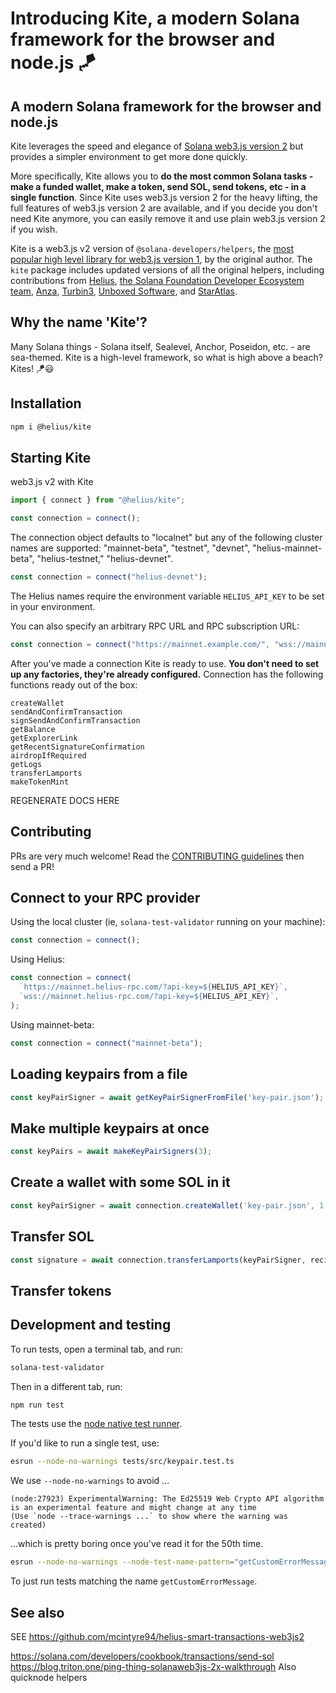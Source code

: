 

# Introducing Kite, a modern Solana framework for the browser and node.js 🪁

## A modern Solana framework for the browser and node.js

Kite leverages the speed and elegance of [Solana web3.js version 2](https://www.helius.dev/blog/how-to-start-building-with-the-solana-web3-js-2-0-sdk) but provides a simpler environment to get more done quickly.

More specifically, Kite allows you to **do the most common Solana tasks - make a funded wallet, make a token, send SOL, send tokens, etc - in a single function**. Since Kite uses web3.js version 2 for the heavy lifting, the full features of web3.js version 2 are available, and if you decide you don't need Kite anymore, you can easily remove it and use plain web3.js version 2 if you wish.

Kite is a web3.js v2 version of  `@solana-developers/helpers`, the [most popular high level library for web3.js version 1](), by the original author. The `kite` package includes updated versions of all the original helpers, including contributions from [Helius](https://helius.xyz), [the Solana Foundation Developer Ecosystem team](https://youtu.be/zvQIa68ObK8?t=319), [Anza](https://anza.xyz), [Turbin3](https://turbin3.com/), [Unboxed Software](https://beunboxed.com/), and [StarAtlas](https://staratlas.com/).

## Why the name 'Kite'?

Many Solana things - Solana itself, Sealevel, Anchor, Poseidon, etc. - are sea-themed. Kite is a high-level framework, so what is high above a beach? Kites! 🪁😃

## Installation

```bash
npm i @helius/kite
```

## Starting Kite

web3.js v2 with Kite

```typescript
import { connect } from "@helius/kite";

const connection = connect();
```

The connection object defaults to "localnet" but any of the following cluster names are supported: "mainnet-beta", "testnet", "devnet", "helius-mainnet-beta", "helius-testnet," "helius-devnet". 

```typescript
const connection = connect("helius-devnet");
```

The Helius names require the environment variable `HELIUS_API_KEY` to be set in your environment.

You can also specify an arbitrary RPC URL and RPC subscription URL:

```typescript
const connection = connect("https://mainnet.example.com/", "wss://mainnet.example.com/");
```

After you've made a connection Kite is ready to use. **You don't need to set up any factories, they're already configured.** Connection has the following functions ready out of the box:

```
createWallet
sendAndConfirmTransaction
signSendAndConfirmTransaction
getBalance
getExplorerLink
getRecentSignatureConfirmation
airdropIfRequired
getLogs
transferLamports
makeTokenMint
```

REGENERATE DOCS HERE


## Contributing

PRs are very much welcome! Read the [CONTRIBUTING guidelines](CONTRIBUTING.md) then send a PR!

## Connect to your RPC provider

Using the local cluster (ie, `solana-test-validator` running on your machine):

```typescript
const connection = connect();
```

Using Helius:

```typescript
const connection = connect(
  `https://mainnet.helius-rpc.com/?api-key=${HELIUS_API_KEY}`,
  `wss://mainnet.helius-rpc.com/?api-key=${HELIUS_API_KEY}`,
);
```

Using mainnet-beta:

```typescript
const connection = connect("mainnet-beta");
```

## Loading keypairs from a file

```typescript
const keyPairSigner = await getKeyPairSignerFromFile('key-pair.json');
```

## Make multiple keypairs at once

```typescript
const keyPairs = await makeKeyPairSigners(3);
```

## Create a wallet with some SOL in it

```typescript
const keyPairSigner = await connection.createWallet('key-pair.json', 1 * SOL);
```

## Transfer SOL

```typescript
const signature = await connection.transferLamports(keyPairSigner, recipient, amount);
```

## Transfer tokens


## Development and testing

To run tests, open a terminal tab, and run:

```bash
solana-test-validator
```

Then in a different tab, run:

```bash
npm run test
```

The tests use the [node native test runner](https://blog.logrocket.com/exploring-node-js-native-test-runner/).

If you'd like to run a single test, use:

```bash
esrun --node-no-warnings tests/src/keypair.test.ts
```

We use `--node-no-warnings` to avoid ...

```
(node:27923) ExperimentalWarning: The Ed25519 Web Crypto API algorithm is an experimental feature and might change at any time
(Use `node --trace-warnings ...` to show where the warning was created)
```

...which is pretty boring once you've read it for the 50th time.

```bash
esrun --node-no-warnings --node-test-name-pattern="getCustomErrorMessage" tests/src/keypair.test.ts
```

To just run tests matching the name `getCustomErrorMessage`.
## See also 

SEE
https://github.com/mcintyre94/helius-smart-transactions-web3js2

 https://solana.com/developers/cookbook/transactions/send-sol
https://blog.triton.one/ping-thing-solanaweb3js-2x-walkthrough
Also quicknode helpers